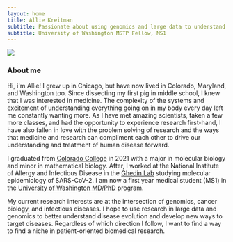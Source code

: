 ```yaml
---
layout: home
title: Allie Kreitman
subtitle: Passionate about using genomics and large data to understand the evolution of viruses and cancer
subtitle: University of Washington MSTP Fellow, MS1
---
```

![](assets/img/20220501.0041.jpg)

### About me

Hi, i'm Allie! I grew up in Chicago, but have now lived in Colorado, Maryland, and Washington too. Since dissecting my first pig in middle school, I knew that I was interested in medicine. The complexity of the systems and excitement of understanding everything going on in my body every day left me constantly wanting more. As I have met amazing scientists, taken a few more classes, and had the opportunity to experience research first-hand, I have also fallen in love with the problem solving of research and the ways that medicine and research can compliment each other to drive our understanding and treatment of human disease forward.

I graduated from [Colorado College](https://www.coloradocollege.edu/) in 2021 with a major in molecular biology and minor in mathematical biology. After, I worked at the National Institute of Allergy and Infectious Disease in the [Ghedin Lab](https://ghedinlab.org/) studying molecular epidemiology of SARS-CoV-2. I am now a first year medical student (MS1) in the [University of Washington MD/PhD](https://mstp.washington.edu/) program. 

My current research interests are at the intersection of genomics, cancer biology, and infectious diseases. I hope to use research in large data and genomics to better understand disease evolution and develop new ways to target diseases. Regardless of which direction I follow, I want to find a way to find a niche in patient-oriented biomedical research.



